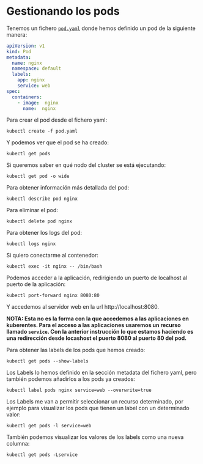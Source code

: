 # Gestionando los pods

Tenemos un fichero [`pod.yaml`](pod.yaml) donde hemos definido un pod  de la siguiente manera:

```yaml
apiVersion: v1
kind: Pod
metadata:
  name: nginx
  namespace: default
  labels:
    app: nginx
    service: web
spec:
  containers:
    - image:  nginx
      name:  nginx
```

Para crear el pod desde el fichero yaml:

    kubectl create -f pod.yaml

Y podemos ver que el pod se ha creado:

    kubectl get pods

Si queremos saber en qué nodo del cluster se está ejecutando:

    kubectl get pod -o wide

Para obtener información más detallada del pod:

    kubectl describe pod nginx

Para eliminar el pod:

    kubectl delete pod nginx

Para obtener los logs del pod:

    kubectl logs nginx

Si quiero conectarme al contenedor:

    kubectl exec -it nginx -- /bin/bash

Podemos acceder a la aplicación, redirigiendo un puerto de localhost al puerto de la aplicación:

    kubectl port-forward nginx 8080:80

Y accedemos al servidor web en la url http://localhost:8080.

**NOTA: Esta no es la forma con la que accedemos a las aplicaciones en kuberentes. Para el acceso a las aplicaciones usaremos un recurso llamado `service`. Con la anterior instrucción lo que estamos haciendo es una redirección desde locashost el puerto 8080 al puerto 80 del pod.**

Para obtener las labels de los pods que hemos creado:

    kubectl get pods --show-labels

Los Labels lo hemos definido en la sección metadata del fichero yaml, pero también podemos añadirlos a los pods ya creados:

    kubectl label pods nginx service=web --overwrite=true

Los Labels me van a permitir seleccionar un recurso determinado, por ejemplo para visualizar los pods que tienen un label con un determinado valor:

    kubectl get pods -l service=web

También podemos visualizar los valores de los labels como una nueva columna:

    kubectl get pods -Lservice
